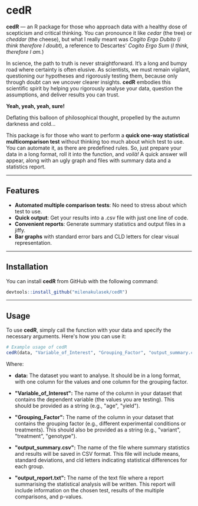 # cedR

**cedR** — an R package for those who approach data with a healthy dose of scepticism and critical thinking. You can pronounce it like *cedar* (the tree) or *cheddar* (the cheese), but what I really meant was *Cogito Ergo Dubito* (*I think therefore I doubt*), a reference to Descartes' *Cogito Ergo Sum* (*I think, therefore I am.*)

In science, the path to truth is never straightforward. It’s a long and bumpy road where certainty is often elusive. As scientists, we must remain vigilant, questioning our hypotheses and rigorously testing them, because only through doubt can we uncover clearer insights. **cedR** embodies this scientific spirit by helping you rigorously analyse your data, question the assumptions, and deliver results you can trust.

**Yeah, yeah, yeah, sure!**

Deflating this balloon of philosophical thought, propelled by the autumn darkness and cold…

This package is for those who want to perform a **quick one-way statistical multicomparison test** without thinking too much about which test to use. You can automate it, as there are predefined rules. So, just prepare your data in a long format, roll it into the function, and *voilà!* A quick answer will appear, along with an ugly graph and files with summary data and a statistics report.

------------------------------------------------------------------------

## Features

-   **Automated multiple comparison tests**: No need to stress about which test to use.
-   **Quick output**: Get your results into a .csv file with just one line of code.
-   **Convenient reports**: Generate summary statistics and output files in a jiffy.
-   **Bar graphs** with standard error bars and CLD letters for clear visual representation.

------------------------------------------------------------------------

## Installation

You can install **cedR** from GitHub with the following command:

```r
devtools::install_github("milenakulasek/cedR")
```
------------------------------------------------------------------------

## Usage

To use **cedR**, simply call the function with your data and specify the necessary arguments. Here's how you can use it:

```r
# Example usage of cedR
cedR(data, "Variable_of_Interest", "Grouping_Factor", "output_summary.csv", "output_report.txt")
```

Where:

-   **data:** The dataset you want to analyse. It should be in a long format, with one column for the values and one column for the grouping factor.

-   **"Variable_of_Interest":** The name of the column in your dataset that contains the dependent variable (the values you are testing). This should be provided as a string (e.g., "age", "yield").

-   **"Grouping_Factor":** The name of the column in your dataset that contains the grouping factor (e.g., different experimental conditions or treatments). This should also be provided as a string (e.g., "variant", "treatment", "genotype").

-   **"output_summary.csv":** The name of the file where summary statistics and results will be saved in CSV format. This file will include means, standard deviations, and cld letters indicating statistical differences for each group.

-   **"output_report.txt":** The name of the text file where a report summarising the statistical analysis will be written. This report will include information on the chosen test, results of the multiple comparisons, and p-values.
